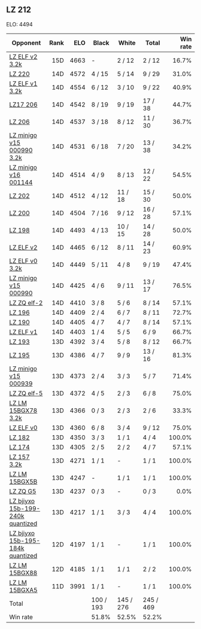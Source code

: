 ## LZ 212 ##

ELO: 4494

Opponent | Rank | ELO | Black | White | Total | Win rate
---------|-----:|----:|-------|-------|-------|-------:
[LZ ELF v2 3.2k](LZ%20ELF%20v2%203.2k.md) | 15D | 4663 | - | 2 / 12 | 2 / 12 | 16.7%
[LZ 220](LZ%20220.md) | 14D | 4572 | 4 / 15 | 5 / 14 | 9 / 29 | 31.0%
[LZ ELF v1 3.2k](LZ%20ELF%20v1%203.2k.md) | 14D | 4554 | 6 / 12 | 3 / 10 | 9 / 22 | 40.9%
[LZ17 206](LZ17%20206.md) | 14D | 4542 | 8 / 19 | 9 / 19 | 17 / 38 | 44.7%
[LZ 206](LZ%20206.md) | 14D | 4537 | 3 / 18 | 8 / 12 | 11 / 30 | 36.7%
[LZ minigo v15 000990 3.2k](LZ%20minigo%20v15%20000990%203.2k.md) | 14D | 4531 | 6 / 18 | 7 / 20 | 13 / 38 | 34.2%
[LZ minigo v16 001144](LZ%20minigo%20v16%20001144.md) | 14D | 4514 | 4 / 9 | 8 / 13 | 12 / 22 | 54.5%
[LZ 202](LZ%20202.md) | 14D | 4512 | 4 / 12 | 11 / 18 | 15 / 30 | 50.0%
[LZ 200](LZ%20200.md) | 14D | 4504 | 7 / 16 | 9 / 12 | 16 / 28 | 57.1%
[LZ 198](LZ%20198.md) | 14D | 4493 | 4 / 13 | 10 / 15 | 14 / 28 | 50.0%
[LZ ELF v2](LZ%20ELF%20v2.md) | 14D | 4465 | 6 / 12 | 8 / 11 | 14 / 23 | 60.9%
[LZ ELF v0 3.2k](LZ%20ELF%20v0%203.2k.md) | 14D | 4449 | 5 / 11 | 4 / 8 | 9 / 19 | 47.4%
[LZ minigo v15 000990](LZ%20minigo%20v15%20000990.md) | 14D | 4425 | 4 / 6 | 9 / 11 | 13 / 17 | 76.5%
[LZ ZQ elf-2](LZ%20ZQ%20elf-2.md) | 14D | 4410 | 3 / 8 | 5 / 6 | 8 / 14 | 57.1%
[LZ 196](LZ%20196.md) | 14D | 4409 | 2 / 4 | 6 / 7 | 8 / 11 | 72.7%
[LZ 190](LZ%20190.md) | 14D | 4405 | 4 / 7 | 4 / 7 | 8 / 14 | 57.1%
[LZ ELF v1](LZ%20ELF%20v1.md) | 14D | 4403 | 1 / 4 | 5 / 5 | 6 / 9 | 66.7%
[LZ 193](LZ%20193.md) | 13D | 4392 | 3 / 4 | 5 / 8 | 8 / 12 | 66.7%
[LZ 195](LZ%20195.md) | 13D | 4386 | 4 / 7 | 9 / 9 | 13 / 16 | 81.3%
[LZ minigo v15 000939](LZ%20minigo%20v15%20000939.md) | 13D | 4373 | 2 / 4 | 3 / 3 | 5 / 7 | 71.4%
[LZ ZQ elf-5](LZ%20ZQ%20elf-5.md) | 13D | 4372 | 4 / 5 | 2 / 3 | 6 / 8 | 75.0%
[LZ LM 15BGX78 3.2k](LZ%20LM%2015BGX78%203.2k.md) | 13D | 4366 | 0 / 3 | 2 / 3 | 2 / 6 | 33.3%
[LZ ELF v0](LZ%20ELF%20v0.md) | 13D | 4360 | 6 / 8 | 3 / 4 | 9 / 12 | 75.0%
[LZ 182](LZ%20182.md) | 13D | 4350 | 3 / 3 | 1 / 1 | 4 / 4 | 100.0%
[LZ 174](LZ%20174.md) | 13D | 4305 | 2 / 5 | 2 / 2 | 4 / 7 | 57.1%
[LZ 157 3.2k](LZ%20157%203.2k.md) | 13D | 4271 | 1 / 1 | - | 1 / 1 | 100.0%
[LZ LM 15BGX5B](LZ%20LM%2015BGX5B.md) | 13D | 4247 | - | 1 / 1 | 1 / 1 | 100.0%
[LZ ZQ G5](LZ%20ZQ%20G5.md) | 13D | 4237 | 0 / 3 | - | 0 / 3 | 0.0%
[LZ bjiyxo 15b-199-240k quantized](LZ%20bjiyxo%2015b-199-240k%20quantized.md) | 13D | 4217 | 1 / 1 | 3 / 3 | 4 / 4 | 100.0%
[LZ bjiyxo 15b-195-184k quantized](LZ%20bjiyxo%2015b-195-184k%20quantized.md) | 12D | 4197 | 1 / 1 | - | 1 / 1 | 100.0%
[LZ LM 15BGX88](LZ%20LM%2015BGX88.md) | 12D | 4185 | 1 / 1 | 1 / 1 | 2 / 2 | 100.0%
[LZ LM 15BGXA5](LZ%20LM%2015BGXA5.md) | 11D | 3991 | 1 / 1 | - | 1 / 1 | 100.0%
Total | | | 100 / 193 | 145 / 276 | 245 / 469 | 
Win rate| | | 51.8% | 52.5% | 52.2% | 
